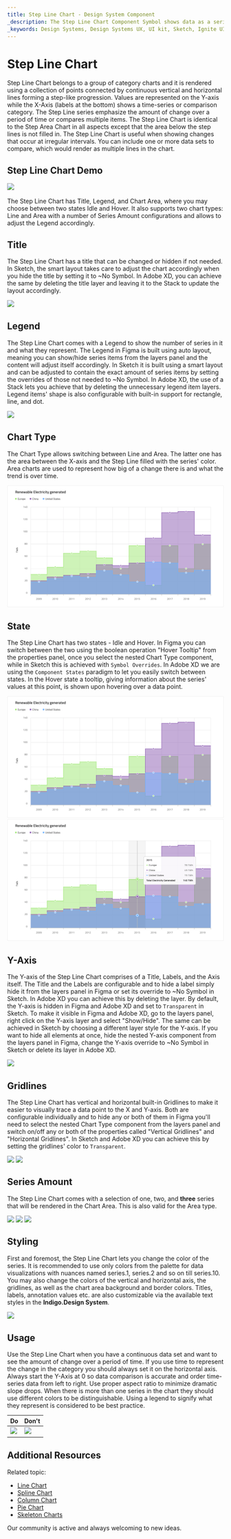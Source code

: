 ```yaml
---
title: Step Line Chart - Design System Component
_description: The Step Line Chart Component Symbol shows data as a series of points connected by straight lines, resembling steps.
_keywords: Design Systems, Design Systems UX, UI kit, Sketch, Ignite UI for Angular, Sketch to Angular, Sketch to Angular, Angular, Angular Design System, Export code from Sketch, Design Kits for Angular, Sketch HTML, Sketch to HTML, Sketch UI kits
---
```


# Step Line Chart

Step Line Chart belongs to a group of category charts and it is rendered using a collection of points connected by continuous vertical and horizontal lines forming a step-like progression. Values are represented on the Y-axis while the X-Axis (labels at the bottom) shows a time-series or comparison category. The Step Line series emphasize the amount of change over a period of time or compares multiple items. The Step Line Chart is identical to the Step Area Chart in all aspects except that the area below the step lines is not filled in. The Step Line Chart is useful when showing changes that occur at irregular intervals. You can include one or more data sets to compare, which would render as multiple lines in the chart.


## Step Line Chart Demo

<img class="responsive-img" src="../images/step_line_chart_demo.png" srcset="../images/step_line_chart_demo@2x.png 2x" />

The Step Line Chart has Title, Legend, and Chart Area, where you may choose between two states Idle and Hover. It also supports two chart types: Line and Area with a number of Series Amount configurations and allows to adjust the Legend accordingly.

## Title

The Step Line Chart has a title that can be changed or hidden if not needed. In Sketch, the smart layout takes care to adjust the chart accordingly when you hide the title by setting it to ~No Symbol. In Adobe XD, you can achieve the same by deleting the title layer and leaving it to the Stack to update the layout accordingly.

<img class="responsive-img" src="../images/step_line_chart_title.png" srcset="../images/step_line_chart_title@2x.png 2x" />

## Legend

The Step Line Chart comes with a Legend to show the number of series in it and what they represent. The Legend in Figma is built using auto layout, meaning you can show/hide series items from the layers panel and the content will adjust itself accordingly. In Sketch it is built using a smart layout and can be adjusted to contain the exact amount of series items by setting the overrides of those not needed to ~No Symbol. In Adobe XD, the use of a Stack lets you achieve that by deleting the unnecessary legend item layers. Legend items' shape is also configurable with built-in support for rectangle, line, and dot.

<img class="responsive-img" src="../images/step_line_chart_legend.png" srcset="../images/step_line_chart_legend@2x.png 2x" />

## Chart Type

The Chart Type allows switching between Line and Area. The latter one has the area between the X-axis and the Step Line filled with the series' color. Area charts are used to represent how big of a change there is and what the trend is over time.

<img class="responsive-img" src="../images/step_area_chart_three_series.png" srcset="../images/step_area_chart_three_series@2x.png 2x" />

## State

The Step Line Chart has two states - Idle and Hover. In Figma you can switch between the two using the boolean operation "Hover Tooltip" from the properties panel, once you select the nested Chart Type component, while in Sketch this is achieved with `Symbol Overrides`. In Adobe XD we are using the `Component States` paradigm to let you easily switch between states. In the Hover state a tooltip, giving information about the series' values at this point, is shown upon hovering over a data point.

<img class="responsive-img" src="../images/step_area_chart_tooltip-off.png" srcset="../images/step_area_chart_tooltip-off@2x.png 2x" />
<img class="responsive-img" src="../images/step_area_chart_tooltip-on.png" srcset="../images/step_area_chart_tooltip-on@2x.png 2x" />

## Y-Axis

The Y-axis of the Step Line Chart comprises of a Title, Labels, and the Axis itself. The Title and the Labels are configurable and to hide a label simply hide it from the layers panel in Figma or set its override to ~No Symbol in Sketch. In Adobe XD you can achieve this by deleting the layer. By default, the Y-axis is hidden in Figma and Adobe XD and set to `Transparent` in Sketch. To make it visible in Figma and Adobe XD, go to the layers panel, right click on the Y-axis layer and select "Show/Hide". The same can be achieved in Sketch by choosing a different layer style for the Y-axis. If you want to hide all elements at once, hide the nested Y-axis component from the layers panel in Figma, change the Y-axis override to ~No Symbol in Sketch or delete its layer in Adobe XD.

<img class="responsive-img" src="../images/step_line_chart_yaxis.png" srcset="../images/step_line_chart_yaxis@2x.png 2x" />

## Gridlines

The Step Line Chart has vertical and horizontal built-in Gridlines to make it easier to visually trace a data point to the X and Y-axis. Both are configurable individually and to hide any or both of them in Figma you'll need to select the nested Chart Type component from the layers panel and switch on/off any or both of the properties called "Vertical Gridlines" and "Horizontal Gridlines". In Sketch and Adobe XD you can achieve this by setting the gridlines' color to `Transparent`.

<img class="responsive-img" src="../images/step_line_chart_gridlines1.png" srcset="../images/step_line_chart_gridlines1@2x.png 2x" />
<img class="responsive-img" src="../images/step_line_chart_gridlines2.png" srcset="../images/step_line_chart_gridlines2@2x.png 2x" />

## Series Amount

The Step Line Chart comes with a selection of one, two, and **three** series that will be rendered in the Chart Area. This is also valid for the Area type.

<img class="responsive-img" src="../images/step_line_chart_one_series.png" srcset="../images/step_line_chart_one_series@2x.png 2x" />
<img class="responsive-img" src="../images/step_line_chart_two_series.png" srcset="../images/step_line_chart_two_series@2x.png 2x" />
<img class="responsive-img" src="../images/step_line_chart_three_series.png" srcset="../images/step_line_chart_three_series@2x.png 2x" />

## Styling

First and foremost, the Step Line Chart lets you change the color of the series. It is recommended to use only colors from the palette for data visualizations with nuances named series.1, series.2 and so on till series.10. You may also change the colors of the vertical and horizontal axis, the gridlines, as well as the chart area background and border colors. Titles, labels, annotation values etc. are also customizable via the available text styles in the **Indigo.Design System**.

<img class="responsive-img" src="../images/step_line_chart_styling.png" srcset="../images/step_line_chart_styling@2x.png 2x" />

## Usage

Use the Step Line Chart when you have a continuous data set and want to see the amount of change over a period of time. If you use time to represent the change in the category you should always set it on the horizontal axis. Always start the Y-Axis at 0 so data comparison is accurate and order time-series data from left to right. Use proper aspect ratio to minimize dramatic slope drops. When there is more than one series in the chart they should use different colors to be distinguishable. Using a legend to signify what they represent is considered to be best practice.


| Do                                                                                             | Don't                                                                                              |
| ---------------------------------------------------------------------------------------------- | -------------------------------------------------------------------------------------------------- |
| <img class="responsive-img" src="../images/step_line_chart_do1.png" srcset="../images/step_line_chart_do1@2x.png 2x" /> | <img class="responsive-img" src="../images/step_line_chart_dont1.png" srcset="../images/step_line_chart_dont1@2x.png 2x" /> | 

## Additional Resources

Related topic:

- [Line Chart](line-chart.md)
- [Spline Chart](spline-chart.md)
- [Column Chart](column-chart.md)
- [Pie Chart](pie-chart.md)
- [Skeleton Charts](skeleton-charts.md)

Our community is active and always welcoming to new ideas.
